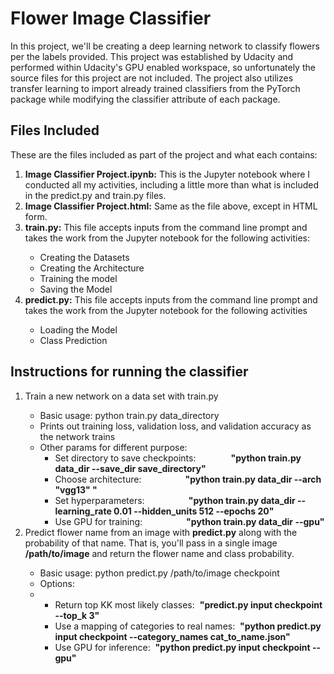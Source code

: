 
<h1>Flower Image Classifier</h1>
In this project, we'll be creating a deep learning network to classify flowers per the labels provided. This project was established by Udacity and performed within Udacity's GPU enabled workspace, so unfortunately the source files for this project are not included. The project also utilizes transfer learning to import already trained classifiers from the PyTorch package while modifying the classifier attribute of each package.




<h2>Files Included</h2>

These are the files included as part of the project and what each contains:
<ol>
        <li><b>Image Classifier Project.ipynb:</b> This is the Jupyter notebook where I conducted all my activities, including a little more than what is included in the predict.py and train.py files.</li>

<li><b>Image Classifier Project.html:</b> Same as the file above, except in HTML form.</li>
<li><b>train.py:</b> This file accepts inputs from the command line prompt and takes the work from the Jupyter notebook for the following activities:</li>
    <ul>
            <li>Creating the Datasets</li>
            <li>Creating the Architecture</li>
            <li>Training the model</li>
            <li>Saving the Model</li>
    </ul>
<li><b>predict.py:</b> This file accepts inputs from the command line prompt and takes the work from the Jupyter notebook for the following activities</li>
    <ul>
        <li>Loading the Model</li>
        <li>Class Prediction</li>
    </ul>
</ol>




<h2>Instructions for running the classifier</h2>

<ol>
    <li>Train a new network on a data set with train.py</li>
            <ul>
                    <li>Basic usage: python train.py data_directory</li>
                    <li>Prints out training loss, validation loss, and validation accuracy as the network trains</li>
                    <li>Other params for different purpose:
                    <ul>
                        <li>Set directory to save checkpoints:&emsp;&emsp;&emsp;&emsp;<b>"python train.py data_dir --save_dir save_directory"</b></li>
                        <li>Choose architecture:&emsp;&emsp;&emsp;&emsp;&emsp;<b>"python train.py data_dir --arch "vgg13" "</b></li>
                        <li>Set hyperparameters:&emsp;&emsp;&emsp;&emsp;&emsp;<b>"python train.py data_dir --learning_rate 0.01 --hidden_units 512 --epochs 20"</b></li>
                        <li>Use GPU for training:&emsp;&emsp;&emsp;&emsp;&emsp;<b>"python train.py data_dir --gpu"</b></li>
                    </ul>
            </ul>
    <li>Predict flower name from an image with <b>predict.py</b> along with the probability of that name. That is, you'll pass in a single image <b>/path/to/image</b> and return     the flower name   and class probability.</li>
        <ul>
            <li>Basic usage: python predict.py /path/to/image checkpoint</li>
            <li>Options:<li>
                <ul>
                    <li>Return top KK most likely classes:&nbsp;               <b>"predict.py input checkpoint --top_k 3"</b></li>
                    <li>Use a mapping of categories to real names:&nbsp;       <b>"python predict.py input checkpoint --category_names cat_to_name.json"</b></li>
                    <li>Use GPU for inference:&nbsp;                           <b>"python predict.py input checkpoint --gpu"</b></li>
                </ul>
        </ul>
</ol>
